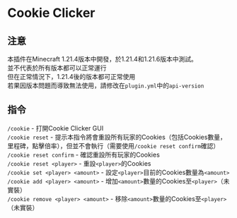 # Cookie Clicker

## 注意
本插件在Minecraft 1.21.4版本中開發，於1.21.4和1.21.6版本中測試。\
並不代表於所有版本都可以正常運行\
但在正常情況下，1.21.4後的版本都可正常使用\
若果因版本問題而導致無法使用，請修改在`plugin.yml`中的`api-version`

## 指令
`/cookie` - 打開Cookie Clicker GUI\
`/cookie reset` - 提示本指令將會重設所有玩家的Cookies（包括Cookies數量，里程碑，點擊倍率），但並不會執行（需要使用`/cookie reset confirm`確認）\
`/cookie reset confirm` - 確認重設所有玩家的Cookies\
`/cookie reset <player>` - 重設`<player>`的Cookies\
`/cookie set <player> <amount>` - 設定`<player>`目前的Cookies數量為`<amount>`\
`/cookie add <player> <amount>` - 增加`<amount>`數量的Cookies至`<player>`（未實裝）\
`/cookie remove <player> <amount>` - 移除`<amount>`數量的Cookies至`<player>`（未實裝）
